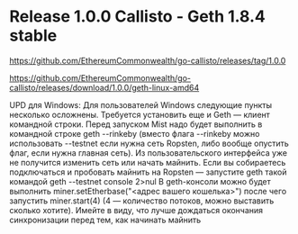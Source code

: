 
# Release 1.0.0 Callisto - Geth 1.8.4 stable
https://github.com/EthereumCommonwealth/go-callisto/releases/tag/1.0.0

https://github.com/EthereumCommonwealth/go-callisto/releases/download/1.0.0/geth-linux-amd64

UPD для Windows: Для пользователей Windows следующие пункты несколько осложнены. Требуется установить еще и Geth — клиент командной строки. Перед запуском Mist надо будет выполнить в командной строке
geth --rinkeby
(вместо флага --rinkeby можно использовать --testnet если нужна сеть Ropsten, либо вообще опустить флаг, если нужна главная сеть). Из пользовательского интерфейса уже не получится изменить сеть или начать майнить. Если вы собираетесь подключаться и пробовать майнить на Ropsten — запустите geth такой командой
geth --testnet console 2>nul
В geth-консоли можно будет выполнить
miner.setEtherbase("<адрес вашего кошелька>")
после чего запустить
miner.start(4)
(4 — количество потоков, можно выставить сколько хотите). Имейте в виду, что лучше дождаться окончания синхронизации перед тем, как начинать майнить
